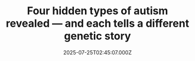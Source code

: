 ---
title: "Four hidden types of autism revealed — and each tells a different genetic story"
date: 2025-07-25T02:45:07.000Z
category: Health
externalLink: "https://www.sciencedaily.com/releases/2025/07/250724040455.htm"
image: ""
excerpt: "Scientists at Princeton and the Simons Foundation have identified four biologically distinct subtypes of autism, using data from over 5,000 children and a powerful new computational method. These subtypes—each with unique traits, developmental paths, and genetic signatures—promise to revolutionize how we understand, diagnose, and treat autism.…"
---